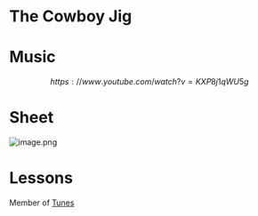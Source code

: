 # The Cowboy Jig   
# Music   

$$
https://www.youtube.com/watch?v=KXP8j1qWU5g
$$
# Sheet   
![image.png](files/image_2q.png)    
# Lessons   
   
Member of [Tunes](tunes.md)    
   
